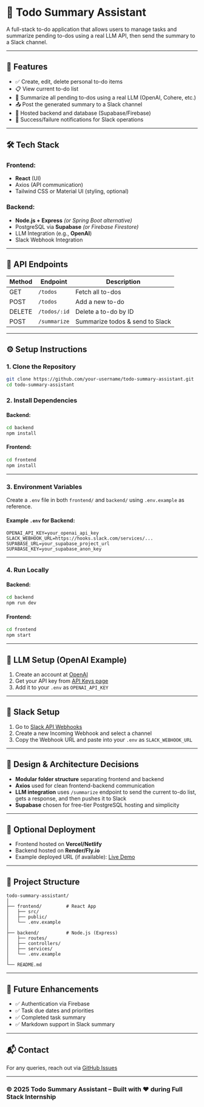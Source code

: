 
# 📝 Todo Summary Assistant

A full-stack to-do application that allows users to manage tasks and summarize pending to-dos using a real LLM API, then send the summary to a Slack channel.

---

## 🚀 Features

- ✅ Create, edit, delete personal to-do items
- 📋 View current to-do list
- 🧠 Summarize all pending to-dos using a real LLM (OpenAI, Cohere, etc.)
- 📤 Post the generated summary to a Slack channel
- 📡 Hosted backend and database (Supabase/Firebase)
- 🔔 Success/failure notifications for Slack operations

---

## 🛠️ Tech Stack

### Frontend:
- **React** (UI)
- Axios (API communication)
- Tailwind CSS or Material UI (styling, optional)

### Backend:
- **Node.js + Express** *(or Spring Boot alternative)*
- PostgreSQL via **Supabase** *(or Firebase Firestore)*
- LLM Integration (e.g., **OpenAI**)
- Slack Webhook Integration

---

## 🧩 API Endpoints

| Method | Endpoint         | Description                      |
|--------|------------------|----------------------------------|
| GET    | `/todos`         | Fetch all to-dos                 |
| POST   | `/todos`         | Add a new to-do                  |
| DELETE | `/todos/:id`     | Delete a to-do by ID             |
| POST   | `/summarize`     | Summarize todos & send to Slack  |

---

## ⚙️ Setup Instructions

### 1. Clone the Repository
```bash
git clone https://github.com/your-username/todo-summary-assistant.git
cd todo-summary-assistant
```

### 2. Install Dependencies

#### Backend:
```bash
cd backend
npm install
```

#### Frontend:
```bash
cd frontend
npm install
```

---

### 3. Environment Variables

Create a `.env` file in both `frontend/` and `backend/` using `.env.example` as reference.

#### Example `.env` for Backend:
```env
OPENAI_API_KEY=your_openai_api_key
SLACK_WEBHOOK_URL=https://hooks.slack.com/services/...
SUPABASE_URL=your_supabase_project_url
SUPABASE_KEY=your_supabase_anon_key
```

---

### 4. Run Locally

#### Backend:
```bash
cd backend
npm run dev
```

#### Frontend:
```bash
cd frontend
npm start
```

---

## 🤖 LLM Setup (OpenAI Example)

1. Create an account at [OpenAI](https://platform.openai.com/)
2. Get your API key from [API Keys page](https://platform.openai.com/account/api-keys)
3. Add it to your `.env` as `OPENAI_API_KEY`

---

## 💬 Slack Setup

1. Go to [Slack API Webhooks](https://api.slack.com/messaging/webhooks)
2. Create a new Incoming Webhook and select a channel
3. Copy the Webhook URL and paste into your `.env` as `SLACK_WEBHOOK_URL`

---

## 📐 Design & Architecture Decisions

- **Modular folder structure** separating frontend and backend
- **Axios** used for clean frontend-backend communication
- **LLM integration** uses `/summarize` endpoint to send the current to-do list, gets a response, and then pushes it to Slack
- **Supabase** chosen for free-tier PostgreSQL hosting and simplicity

---

## 🔗 Optional Deployment

- Frontend hosted on **Vercel/Netlify**
- Backend hosted on **Render/Fly.io**
- Example deployed URL (if available): [Live Demo](https://your-deployment-url.com)

---

## 📁 Project Structure

```
todo-summary-assistant/
│
├── frontend/         # React App
│   ├── src/
│   ├── public/
│   └── .env.example
│
├── backend/          # Node.js (Express)
│   ├── routes/
│   ├── controllers/
│   ├── services/
│   └── .env.example
│
└── README.md
```

---

## 🧪 Future Enhancements

- ✅ Authentication via Firebase
- ✅ Task due dates and priorities
- ✅ Completed task summary
- ✅ Markdown support in Slack summary

---

## 📬 Contact

For any queries, reach out via [GitHub Issues](https://github.com/your-username/todo-summary-assistant/issues)

---

### © 2025 Todo Summary Assistant – Built with ❤️ during Full Stack Internship
